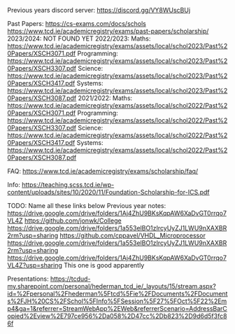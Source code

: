 Previous years discord server:
	https://discord.gg/VY8WUscBUj

Past Papers:
	https://cs-exams.com/docs/schols
	https://www.tcd.ie/academicregistry/exams/past-papers/scholarship/
		2023/2024:
			NOT FOUND YET
		2022/2023:
			Maths: 
				https://www.tcd.ie/academicregistry/exams/assets/local/schol2023/Past%20Papers/XSCH3071.pdf
			Programming:
				https://www.tcd.ie/academicregistry/exams/assets/local/schol2023/Past%20Papers/XSCH3307.pdf
			Science:
				https://www.tcd.ie/academicregistry/exams/assets/local/schol2023/Past%20Papers/XSCH3417.pdf
			Systems:
				https://www.tcd.ie/academicregistry/exams/assets/local/schol2023/Past%20Papers/XSCH3087.pdf
		2021/2022:
			Maths:
				https://www.tcd.ie/academicregistry/exams/assets/local/schol2022/Past%20Papers/XSCH3071.pdf
			Programming:
				https://www.tcd.ie/academicregistry/exams/assets/local/schol2022/Past%20Papers/XSCH3307.pdf
			Science:
				https://www.tcd.ie/academicregistry/exams/assets/local/schol2022/Past%20Papers/XSCH3417.pdf
			Systems:
				https://www.tcd.ie/academicregistry/exams/assets/local/schol2022/Past%20Papers/XSCH3087.pdf

FAQ:
	https://www.tcd.ie/academicregistry/exams/scholarship/faq/

Info:
	https://teaching.scss.tcd.ie/wp-content/uploads/sites/10/2020/11/Foundation-Scholarship-for-ICS.pdf

TODO: Name all these links below
Previous year notes:
	https://drive.google.com/drive/folders/1Aj4ZhU9BKsKqpAW6XaDvGT0rrqo7VL4Z
	https://github.com/jonwk/College
	https://drive.google.com/drive/folders/1a553elBO1zIrcyUyZJ1LWU9nXAXBR2rm?usp=sharing
	https://github.com/cppavel/VHDL_Microprocessor
	https://drive.google.com/drive/folders/1a553elBO1zIrcyUyZJ1LWU9nXAXBR2rm?usp=sharing
	https://drive.google.com/drive/folders/1Aj4ZhU9BKsKqpAW6XaDvGT0rrqo7VL4Z?usp=sharing
		This one is good apparently

Presentations:
	https://tcdud-my.sharepoint.com/personal/hederman_tcd_ie/_layouts/15/stream.aspx?id=%2Fpersonal%2Fhederman%5Ftcd%5Fie%2FDocuments%2FDocuments%2FJH%20CS%2FSchol%5FInfo%5FSession%5F27%5FOct%5F22%2Emp4&ga=1&referrer=StreamWebApp%2EWeb&referrerScenario=AddressBarCopied%2Eview%2E797ce956%2Da058%2D47cc%2Db823%2D9d6d5f3fc86f